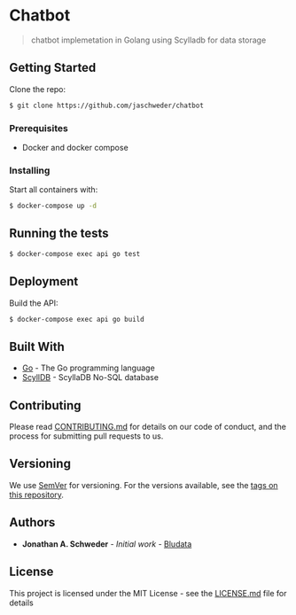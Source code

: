 # Chatbot

> chatbot implemetation in Golang using Scylladb for data storage

## Getting Started

Clone the repo:

```sh
$ git clone https://github.com/jaschweder/chatbot
```

### Prerequisites

 - Docker and docker compose

### Installing

Start all containers with:

```sh
$ docker-compose up -d
```

## Running the tests

```sh
$ docker-compose exec api go test
```

## Deployment

Build the API:

```sh
$ docker-compose exec api go build
```

## Built With

* [Go](https://www.golang.org/) - The Go programming language
* [ScyllDB](https://www.scylladb.com/) - ScyllaDB No-SQL database

## Contributing

Please read [CONTRIBUTING.md](CONTRIBUTING.md) for details on our code of conduct, and the process for submitting pull requests to us.

## Versioning

We use [SemVer](http://semver.org/) for versioning. For the versions available, see the [tags on this repository](https://github.com/jaschweder/chatbot/tags).

## Authors

* **Jonathan A. Schweder** - *Initial work* - [Bludata](https://github.com/bludata)

## License

This project is licensed under the MIT License - see the [LICENSE.md](LICENSE.md) file for details
